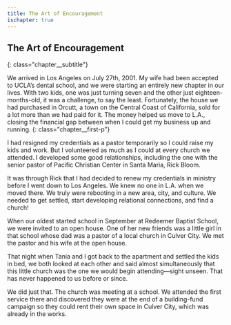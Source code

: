 ```yaml
---
title: The Art of Encouragement
ischapter: true
---
```


## The Art of Encouragement
{: class="chapter__subtitle"}

We arrived in Los Angeles on July 27th, 2001. My wife had been accepted
to UCLA’s dental school, and we were starting an entirely new chapter in
our lives. With two kids, one was just turning seven and the other just eighteen-
months-old, it was a challenge, to say the least. Fortunately, the house we had
purchased in Orcutt, a town on the Central Coast of California, sold for a lot
more than we had paid for it. The money helped us move to L.A., closing the
financial gap between when I could get my business up and running.
{: class="chapter__first-p"}

I had resigned my credentials as a pastor temporarily so I could raise my
kids and work. But I volunteered as much as I could at every church we attended.
I developed some good relationships, including the one with the senior pastor of
Pacific Christian Center in Santa Maria, Rick Bloom.

It was through Rick that I had decided to renew my credentials in ministry
before I went down to Los Angeles. We knew no one in L.A. when we moved
there. We truly were rebooting in a new area, city, and culture. We needed to get
settled, start developing relational connections, and find a church!

When our oldest started school in September at Redeemer Baptist School,
we were invited to an open house. One of her new friends was a little girl in
that school whose dad was a pastor of a local church in Culver City. We met the
pastor and his wife at the open house.

That night when Tania and I got back to the apartment and settled the
kids in bed, we both looked at each other and said almost simultaneously that
this little church was the one we would begin attending—sight unseen. That has
never happened to us before or since.

We did just that. The church was meeting at a school. We attended the first
service there and discovered they were at the end of a building-fund campaign so
they could rent their own space in Culver City, which was already in the works.